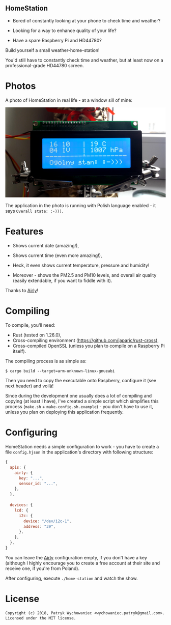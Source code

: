 HomeStation
-----------

- Bored of constantly looking at your phone to check time and weather? 

- Looking for a way to enhance quality of your life?

- Have a spare Raspberry Pi and HD44780?

Build yourself a small weather-home-station!

You'd still have to constantly check time and weather, but at least now on a professional-grade HD44780 screen.

# Photos

A photo of HomeStation in real life - at a window sill of mine:

![](/readme/home-station-irl.jpg)

The application in the photo is running with Polish language enabled - it says `Overall state: :-)))`.

# Features

- Shows current date (amazing!),

- Shows current time (even more amazing!),

- Heck, it even shows current temperature, pressure and humidity!

- Moreover - shows the PM2.5 and PM10 levels, and overall air quality (easily extendable, if you want to fiddle with it).

Thanks to [Airly](https://airly.eu)!

# Compiling

To compile, you'll need:

- Rust (tested on 1.26.0),
- Cross-compiling environment (https://github.com/japaric/rust-cross),
- Cross-compiled OpenSSL (unless you plan to compile on a Raspberry Pi itself).

The compiling process is as simple as:

```
$ cargo build --target=arm-unknown-linux-gnueabi
```

Then you need to copy the executable onto Raspberry, configure it (see next header) and voilà!

Since during the development one usually does a lot of compiling and copying (at least I have), I've created a simple
script which simplifies this process (`make.sh` + `make-config.sh.example`) - you don't have to use it, unless you plan
on deploying this application frequently.

# Configuring

HomeStation needs a simple configuration to work - you have to create a file `config.hjson` in the application's
directory with following structure:

```javascript
{
  apis: {
    airly: {
      key: "...",
      sensor_id: "...",
    },
  },

  devices: {
    lcd: {
      i2c: {
        device: "/dev/i2c-1",
        address: "39",
      },
    },
  },
}
```

You can leave the [Airly](https://airly.eu) configuration empty, if you don't have a key (although I highly encourage
you to create a free account at their site and receive one, if you're from Poland).

After configuring, execute `./home-station` and watch the show.

# License

```
Copyright (c) 2018, Patryk Wychowaniec <wychowaniec.patryk@gmail.com>.
Licensed under the MIT license.
```